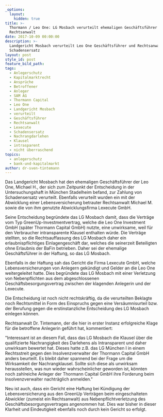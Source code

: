 ```yaml
---
_options:
  layout:
    hidden: true
title: >-
  Thormann / Leo One: LG Mosbach verurteilt ehemaligen Geschäftsführer und
  Rechtsanwalt
date: 2017-10-09 00:00:00
description: >-
  Landgericht Mosbach verurteilt Leo One Geschäftsführer und Rechtsanwalt zum
  Schadensersatz
layout: post
style_id: post
feature_bild_path:
tags:
  - Anlegerschutz
  - Kapitalmarktrecht
  - Ansprüche
  - Betroffener
  - Anleger
  - SAM AG
  - Thormann Capital
  - Leo One
  - Landgericht Mosbach
  - verurteilt
  - Geschäftsführer
  - Rechtsanwalt
  - Lexecute
  - Schadensersatz
  - Nachrangdarlehen
  - Klausel
  - intrasparent
  - nicht überraschend
topics:
  - anlegerschutz
  - bank-und-kapitalmarkt
author: dr-sven-tintemann
---
```



Das Landgericht Mosbach hat den ehemaligen Geschäftsführer der Leo One, Michael H., der sich zum Zeitpunkt der Entscheidung in der Untersuchungshaft in München Stadelheim befand, zur Zahlung von Schadensersatz verurteilt. Ebenfalls verurteilt wurden ein mit der Abwicklung einer Lebensversicherung betrauter Rechtsanwalt Michael M. sowie die von ihm genutzte Abwicklungsfirma Lexecute GmbH.

Seine Entscheidung begründete das LG Mosbach damit, dass die Verträge vom Typ GreenUp-Investmentvertrag, welche die Leo One Investment GmbH (später Thormann Capital GmbH) nutzte, eine unwirksame, weil für den Verbraucher intransparente Klausel enthalten würde. Die Verträge stellten, so die Rechtsauffassung des LG Mosbach daher ein erlaubnispflichtiges Einlagengeschäft dar, welches die seinerzeit Beteiligten ohne Erlaubnis der BaFin betrieben. Daher sei der ehemalige Geschäftsführer in der Haftung, so das LG Mosbach.

Ebenfalls in der Haftung sah das Gericht die Firma Lexecute GmbH, welche Lebensversicherungen von Anlegern gekündigt und Gelder an die Leo One weitergeleitet hatte. Dies begründete das LG Mosbach mit einer Verletzung von Nebenpflichten aus dem abgeschlossenen Geschäftsbesorgungsvertrag zwischen der klagenden Anlegerin und der Lexecute.

Die Entscheidung ist noch nicht rechtskräftig, da die verurteilten Beklagte noch Rechtsmittel in Form des Einspruchs gegen eine Versäumnisurteil bzw. der Berufung gegen die erstinstanzliche Entscheidung des LG Mosbach einlegen können.

Rechtsanwalt Dr. Tintemann, der die hier in erster Instanz erfolgreiche Klage für die betroffene Anlegerin geführt hat, kommentiert:

"Interessant ist an diesem Fall, dass das LG Mosbach die Klausel über die qualifizierte Nachrangigkeit des Darlehens als Intransparent und daher unwirksam bewertet hat. Dieses hatte z.B. das LG München I in einem Rechtsstreit gegen den Insolvenzverwalter der Thormann Capital GmbH anders beurteilt. Es bleibt daher spannend bei der Frage um die Wirksamkeit der Nachrangklausel. Sollte sich diese als unwirksam herausstellen, was nun wieder wahrscheinlicher geworden ist, könnten noch zahlreiche Anleger der Thormann Capital GmbH ihre Forderung beim Insolvenzverwalter nachträglich anmelden."

Neu ist auch, dass ein Gericht eine Haftung bei Kündigung der Lebensversicherung aus den GreenUp Verträgen beim eingeschalteten Abwickler (zumeist ein Rechtsanwalt) aus Nebenpflichtverletzung des Geschäftsbesorgungsvertrages angenommen hat. Dies war bisher in dieser Klarheit und Eindeutigkeit ebenfalls noch durch kein Gericht so erfolgt.